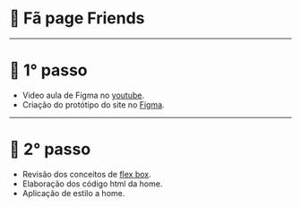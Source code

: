 # 📌 Fã page Friends
---
# 🔗 1° passo
 - Video aula de Figma no [youtube](https://www.youtube.com/watch?v=8zRVHWMetE0&t=1099s).
 - Criação do protótipo do site no [Figma](https://www.figma.com/file/WKBIJm7ZmRPSwamRkEaDga/Landing-Page---Friends?node-id=0%3A1).
 ---
 # 🔗 2° passo
   - Revisão dos conceitos de [flex box](https://css-tricks.com/snippets/css/a-guide-to-flexbox/).
   - Elaboração dos código html da home.
   - Aplicação de estilo a home.

 
